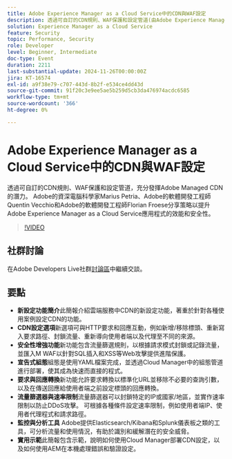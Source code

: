 ```yaml
---
title: Adobe Experience Manager as a Cloud Service中的CDN與WAF設定
description: 透過可自訂的CDN規則、WAF保護和設定管道(由Adobe Experience Manager as a Cloud Service專家共用)，提升Adobe應用程式的效能和安全性。
solution: Experience Manager as a Cloud Service
feature: Security
topic: Performance, Security
role: Developer
level: Beginner, Intermediate
doc-type: Event
duration: 2211
last-substantial-update: 2024-11-26T00:00:00Z
jira: KT-16574
exl-id: a9f38e79-c707-443d-8b2f-e534ce4dd43d
source-git-commit: 91f20c3e9ee5ae5b259d5cb3da476974acdc6585
workflow-type: tm+mt
source-wordcount: '366'
ht-degree: 0%

---
```


# Adobe Experience Manager as a Cloud Service中的CDN與WAF設定

透過可自訂的CDN規則、WAF保護和設定管道，充分發揮Adobe Managed CDN的潛力。 Adobe的資深電腦科學家Marius Petria、Adobe的軟體開發工程師Quentin Vecchio和Adobe的軟體開發工程師Florian Froese分享策略以提升Adobe Experience Manager as a Cloud Service應用程式的效能和安全性。

>[!VIDEO](https://video.tv.adobe.com/v/3440613/?learn=on&enablevpops&captions=chi_hant)

## 社群討論

在Adobe Developers Live社群[討論區](https://adobe.ly/3O0TyYa)中繼續交談。

## 要點

* **新設定功能簡介**&#x200B;此簡報介紹雲端服務中CDN的新設定功能，著重於針對各種使用案例設定CDN的功能。
* **CDN設定選項**&#x200B;新選項可與HTTP要求和回應互動，例如新增/移除標頭、重新寫入要求路徑、封鎖流量、重新導向使用者端以及代理至不同的來源。
* **安全性增強功能**&#x200B;新功能包含流量篩選規則，以根據請求模式封鎖或記錄流量，並匯入M WAF以針對SQL插入和XSS等Web攻擊提供進階保護。
* **宣告式組態**&#x200B;組態是使用YAML檔案完成，並透過Cloud Manager中的組態管道進行部署，使其成為快速而直接的程式。
* **要求與回應轉換**&#x200B;新功能允許要求轉換以標準化URL並移除不必要的查詢引數，以及在傳送回應給使用者端之前設定標頭的回應轉換。
* **流量篩選器與速率限制**&#x200B;流量篩選器可以封鎖特定的IP或國家/地區，並實作速率限制以防止DDoS攻擊。 可根據各種條件設定速率限制，例如使用者端IP、使用者代理程式和請求路徑。
* **監控與分析工具** Adobe提供Elasticsearch/Kibana和Splunk儀表板之類的工具，可分析流量和使用情況，有助於識別和緩解潛在的安全威脅。
* **實用示範**&#x200B;此簡報包含示範，說明如何使用Cloud Manager部署CDN設定，以及如何使用AEM在本機處理錯誤和驗證設定。
